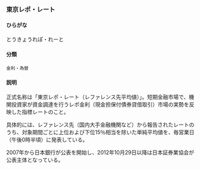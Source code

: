 <div style="display:none;">

## [あ行](securities-terms?id=あ行)
## [か行](securities-terms?id=か行)
## [さ行](securities-terms?id=さ行)
## [た行](securities-terms?id=た行)

</div>

### 東京レポ・レート

#### ひらがな

とうきょうれぽ・れーと

#### 分類

`金利・為替`

#### 説明

正式名称は「東京レポ・レート（レファレンス先平均値）」。短期金融市場で、機関投資家が資金調達を行うレポ金利（現金担保付債券貸借取引）市場の実勢を反映した指標レートのこと。
 
具体的には、レファレンス先（国内大手金融機関など）から報告されたレートのうち、対象期間ごとに上位および下位15％相当を除いた単純平均値を、毎営業日（午後0時半頃）に発表している。
 
2007年から日本銀行が公表を開始し、2012年10月29日以降は日本証券業協会が公表主体となっている。

<div style="display:none;">

## [な行](securities-terms?id=な行)
## [は行](securities-terms?id=は行)
## [ま行](securities-terms?id=ま行)
## [や行](securities-terms?id=や行)
## [ら行](securities-terms?id=ら行)
## [わ行](securities-terms?id=わ行)
## [英数字・記号](securities-terms?id=英数字・記号)

</div>


